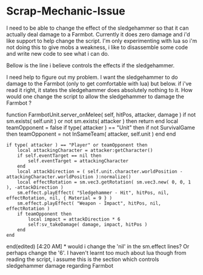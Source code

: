 # Scrap-Mechanic-Issue
I need to be able to change the effect of the sledgehammer so that it can actually deal damage to a Farmbot. Currently it does zero damage and i'd like support to help change the script. I'm only experimenting with lua so i'm not doing this to give mobs a weakness, i like to disassemble some code and write new code to see what i can do.

Bellow is the line i believe controls the effects if the sledgehammer.

I need help to figure out my problem. I want the sledgehammer to do damage to the Farmbot (only to get comfortable with lua) but below. if i've read it right, it states the sledgehammer does absolutely nothing to it. How would one change the script to allow the sledgehammer to damage the Farmbot ?


function FarmbotUnit.server_onMelee( self, hitPos, attacker, damage )
    if not sm.exists( self.unit ) or not sm.exists( attacker ) then
        return
    end
    local teamOpponent = false
    if type( attacker ) == "Unit" then
        if not SurvivalGame then
            teamOpponent = not InSameTeam( attacker, self.unit )
        end
    end

    if type( attacker ) == "Player" or teamOpponent then
        local attackingCharacter = attacker:getCharacter()
        if self.eventTarget == nil then
            self.eventTarget = attackingCharacter
        end
        local attackDirection = ( self.unit.character.worldPosition - attackingCharacter.worldPosition ):normalize()
        local effectRotation = sm.vec3.getRotation( sm.vec3.new( 0, 0, 1 ), -attackDirection )
        sm.effect.playEffect( "Sledgehammer - Hit", hitPos, nil, effectRotation, nil, { Material = 9 } )
        sm.effect.playEffect( "Weapon - Impact", hitPos, nil, effectRotation )
        if teamOpponent then
            local impact = attackDirection * 6
            self:sv_takeDamage( damage, impact, hitPos )
        end
    end
end(edited)
[4:20 AM]
*
would i change the 'nil' in the sm.effect lines? Or perhaps change the '6'. I haven't learnt too much about lua though from reading the script, i assume this is the section which controls sledgehammer damage regarding Farmbot
